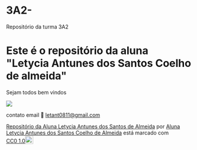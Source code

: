 # 3A2-
Repositório da turma 3A2
# Este é o repositório da aluna "Letycia Antunes dos Santos Coelho de almeida"

Sejam todos bem vindos

![](https://tenor.com/g7f8hwgi4u0.gif)

contato email 📧 letant0811@gmail.com

<p xmlns:cc="http://creativecommons.org/ns#" xmlns:dct="http://purl.org/dc/terms/"><a property="dct:title" rel="cc:attributionURL" href="https://github.com/LetyciaAntunes/3a2-">Repositório da Aluna Letycia Antunes dos Santos de Almeida</a> por <a rel="cc:attributionURL dct:creator" property="cc:attributionName" href="https://github.com/LetyciaAntunes">Aluna Letycia Antunes dos Santos Coelho de Almeida</a> está marcado com <a href=" https://creativecommons.org/publicdomain/zero/1.0/?ref=chooser-v1" target="_blank" rel="licença noopener noreferrer" style="display:inline-block;" >CC0 1.0<img style="altura:22px!importante; margem-esquerda: 3px; vertical-align:text-bottom;" src="https://mirrors.creativecommons.org/presskit/icons/cc.svg?ref=chooser-v1" alt=""><img style="height:22px!important; margem-esquerda: 3px; vertical-align:text-bottom;" src="https://mirrors.creativecommons.org/presskit/icons/zero.svg?ref=chooser-v1" alt=""></a></p>

